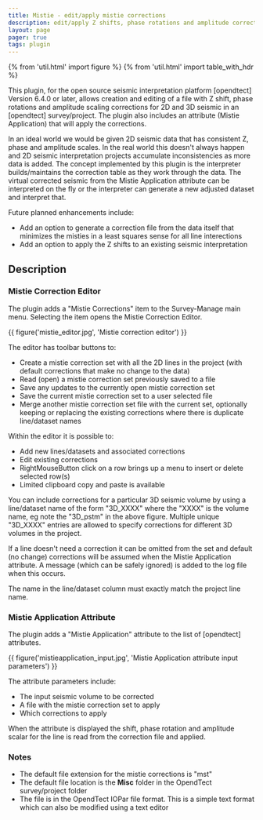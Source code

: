 ```yaml
---
title: Mistie - edit/apply mistie corrections
description: edit/apply Z shifts, phase rotations and amplitude corrections to seismic data
layout: page
pager: true
tags: plugin
---
```


{% from 'util.html' import figure %}
{% from 'util.html' import table_with_hdr %}

This plugin, for the open source seismic interpretation platform [opendtect] Version 6.4.0 or later, allows creation and editing of a file with Z shift, phase rotations and amplitude scaling corrections for 2D and 3D seismic in an [opendtect] survey/project. The plugin also includes an attribute (Mistie Application) that will apply the corrections.

In an ideal world we would be given 2D seismic data that has consistent Z, phase and amplitude scales. In the real world this doesn't always happen and 2D seismic interpretation projects accumulate inconsistencies as more data is added. The concept implemented by this plugin is the interpreter builds/maintains the correction table as they work through the data. The virtual corrected seismic from the Mistie Application attribute can be interpreted on the fly or the interpreter can generate a new adjusted dataset and interpret that.

Future planned enhancements include:

-  Add an option to generate a correction file from the data itself that minimizes the misties in a least squares sense for all line interections 
-  Add an option to apply the Z shifts to an existing seismic interpretation

## Description

### Mistie Correction Editor
The plugin adds a "Mistie Corrections" item to the Survey-Manage main menu. Selecting the item opens the Mistie Correction Editor.

{{ figure('mistie_editor.jpg', 'Mistie correction editor') }}

The editor has toolbar buttons to:

-  Create a mistie correction set with all the  2D lines in the project (with default corrections that make no change to the  data)
-  Read (open) a mistie correction set previously saved to a file 
-  Save any updates to the currently open mistie correction set 
-  Save the current mistie correction set to a user selected file
-  Merge another mistie correction set file with the current set, optionally keeping or replacing the existing corrections where there is duplicate line/dataset names

Within the editor it is possible to:

- Add new lines/datasets and associated corrections
- Edit existing corrections
- RightMouseButton click on a row brings up a menu to insert or delete selected row(s)
- Limited clipboard copy and paste is available

You can include corrections for a particular 3D seismic volume by using a line/dataset name of the form "3D_XXXX" where the "XXXX" is the volume name, eg note the "3D_pstm" in the above figure. Multiple unique "3D_XXXX" entries are allowed to specify corrections for different 3D volumes in the project. 

If a line doesn't need a correction it can be omitted from the set and default (no change) corrections will be assumed when the Mistie Application attribute. A message (which can be safely ignored) is added to the log file when this occurs. 

The name in the line/dataset column must exactly match the project line name.

### Mistie Application Attribute
The plugin adds a "Mistie Application" attribute to the list of [opendtect] attributes.

{{ figure('mistieapplication_input.jpg', 'Mistie Application attribute input parameters') }}

The attribute parameters include:

-  The input seismic volume to be corrected
-  A file with the mistie correction set to apply
-  Which corrections to apply 

When the attribute is displayed the shift, phase rotation and amplitude scalar for the line is read from the correction file and applied.

### Notes
-  The default file extension for the mistie corrections is "mst"
-  The default file location is the __Misc__ folder in the OpendTect survey/project folder
-  The file is in the OpendTect IOPar file format. This is a simple text format which can also be modified using a text editor

